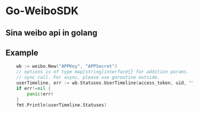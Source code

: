 Go-WeiboSDK
===========

Sina weibo api in golang
-----------

## Example

```go
	wb := weibo.New("APPKey", "APPSecret")
	// options is of type map[string]interface{} for addition params.
	// sync call. For async, please use goroutine outside.
	userTimeline, err := wb.Statuses.UserTimeline(access_token, uid, "", options) 
	if err!=nil {
		panic(err)
	}
	fmt.Println(userTimeline.Statuses)
```
